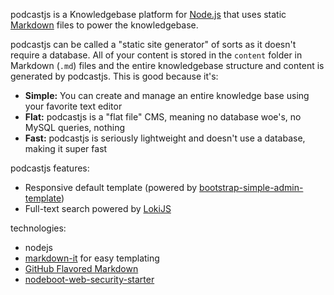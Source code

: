 <!-- 

layout : post
title : Podcasters
description : To add the podcasters
category : ai
tags : series, fiction
comments : true 
author : Rich Dotcom
thumbnail_image_url: images/img_3.jpg
datetime_str: 18 August 2017
datetime : 2017-08-18
duration: 0:30:20
sound_url: http://www.largesound.com/ashborytour/sound/AshboryBYU.mp3
-->


podcastjs is a Knowledgebase platform for [Node.js](http://nodejs.org) that uses static
[Markdown](http://daringfireball.net/projects/markdown) files to power the knowledgebase.

podcastjs can be called a "static site generator" of sorts as it doesn't require a database. All
of your content is stored in the `content` folder in Markdown (`.md`) files and the entire
knowledgebase structure and content is generated by podcastjs. This is good because it's:

* **Simple:** You can create and manage an entire knowledge base using your favorite text editor
* **Flat:** podcastjs is a "flat file" CMS, meaning no database woe's, no MySQL queries, nothing
* **Fast:** podcastjs is seriously lightweight and doesn't use a database, making it super fast

podcastjs features:

* Responsive default template (powered by [bootstrap-simple-admin-template](https://github.com/alexis-luna/bootstrap-simple-admin-template))
* Full-text search powered by [LokiJS](https://github.com/techfort/LokiJS)

technologies:

* nodejs
* [markdown-it](https://www.npmjs.com/package/markdown-it) for easy templating
* [GitHub Flavored Markdown](https://help.github.com/articles/github-flavored-markdown)
* [nodeboot-web-security-starter](https://github.com/jrichardsz-software-architect-tools/nodeboot-web-security-starter)
